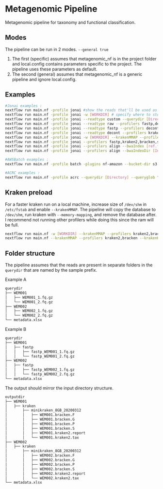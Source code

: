 # Metagenomic Pipeline
Metagenomic pipeline for taxonomy and functional classification.

## Modes
The pipeline can be run in 2 modes. `--general true`
1. The first (specific) assumes that metagenomic_nf is in the project folder and local.config contains parameters specific to the project. The pipeline uses these parameters as default.
2. The second (general) assumes that metagenomic_nf is a generic pipeline and ignore local.config.

## Examples
```bash
#Jonai examples :
nextflow run main.nf -profile jonai #show the reads that'll be used as inputs
nextflow run main.nf -profile jonai -w [WORKDIR] # specify where to store work directory
nextflow run main.nf -profile jonai --readtype custom --querydir [Directory] --queryglob [glob pattern] #show reads queryglob and directory
nextflow run main.nf -profile jonai --readtype raw --profilers fastp,decont
nextflow run main.nf -profile jonai --readtype fastp --profilers decont
nextflow run main.nf -profile jonai --readtype decont --profilers kraken2,bracken --krakenKeepOutput true #Save all kraken output
nextflow run main.nf -profile jonai -w [WORKDIR] --krakenMMAP --profilers kraken2,bracken #Preload kraken database. See README.md
nextflow run main.nf -profile jonai --profilers fastp,kraken2,bracken,srst2,humann3
nextflow run main.nf -profile jonai --profilers align --bwaIndex [ref.fasta]
nextflow run main.nf -profile jonai --profilers align --bwaIndexDir [IndexDir] --bwaIndex [ref.fasta]

#AWSBatch examples :
nextflow run main.nf -profile batch -plugins nf-amazon --bucket-dir s3://jon-nextflow-work --profilers humann3

#ACRC examples :
nextflow run main.nf -profile acrc --querydir [Directory] --queryglob "*_{1,2}*{fastq,fastq.gz,fq,fq.gz}" --outputdir [Directory] -w [WORKDIR] --profilers humann3
```

## Kraken preload
For a faster kraken run on a local machine, increase size of `/dev/shm` in `/etc/fstab` and enable `--krakenMMAP`. The pipeline will copy the database to `/dev/shm`, run kraken with `--memory-mapping`, and remove the database after. I recommend not running other profilers while doing this since the ram will be full.
```bash
nextflow run main.nf -w [WORKDIR] --krakenMMAP --profilers kraken2,bracken
nextflow run main.nf --krakenMMAP --profilers kraken2,bracken --krakenKeepOutput true #Save all kraken output
```

## Folder structure
The pipeline assumes that the reads are present in separate folders in the `querydir` that are named by the sample prefix.

Example A
```bash
querydir
├── WEM001
│   ├── WEM001_1.fq.gz
│   └── WEM001_2.fq.gz
├── WEM002
│   ├── WEM002_1.fq.gz
│   └── WEM002_2.fq.gz
└── metadata.xlsx
```
Example B
```bash
querydir
├── WEM001
│   ├── fastp
│   │   ├── fastp_WEM001_1.fq.gz
│   │   └── fastp_WEM001_2.fq.gz
├── WEM002
│   ├── fastp
│   │   ├── fastp_WEM002_1.fq.gz
│   │   └── fastp_WEM002_2.fq.gz
└── metadata.xlsx
```
The output should mirror the input directory structure.
```bash
outputdir
├── WEM001
│   ├── kraken
│       ├── minikraken_8GB_20200312
│       │   ├── WEM001.bracken.F
│       │   ├── WEM001.bracken.G
│       │   ├── WEM001.bracken.P
│       │   ├── WEM001.bracken.S
│       │   ├── WEM001.kraken2.report
│       │   └── WEM001.kraken2.tax
├── WEM002
│   ├── kraken
│       ├── minikraken_8GB_20200312
│       │   ├── WEM002.bracken.F
│       │   ├── WEM002.bracken.G
│       │   ├── WEM002.bracken.P
│       │   ├── WEM002.bracken.S
│       │   ├── WEM002.kraken2.report
│       │   └── WEM002.kraken2.tax
└── metadata.xlsx
```
